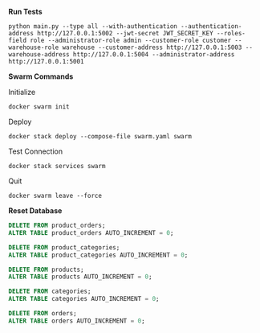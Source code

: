 **Run Tests**

```commandline
python main.py --type all --with-authentication --authentication-address http://127.0.0.1:5002 --jwt-secret JWT_SECRET_KEY --roles-field role --administrator-role admin --customer-role customer --warehouse-role warehouse --customer-address http://127.0.0.1:5003 --warehouse-address http://127.0.0.1:5004 --administrator-address http://127.0.0.1:5001
```

**Swarm Commands**

Initialize

```commandline
docker swarm init
```

Deploy

```commandline
docker stack deploy --compose-file swarm.yaml swarm
```

Test Connection

```commandline
docker stack services swarm
```

Quit

```commandline
docker swarm leave --force
```

**Reset Database**

```sql
DELETE FROM product_orders;
ALTER TABLE product_orders AUTO_INCREMENT = 0;

DELETE FROM product_categories;
ALTER TABLE product_categories AUTO_INCREMENT = 0;

DELETE FROM products;
ALTER TABLE products AUTO_INCREMENT = 0;

DELETE FROM categories;
ALTER TABLE categories AUTO_INCREMENT = 0;

DELETE FROM orders;
ALTER TABLE orders AUTO_INCREMENT = 0;
```